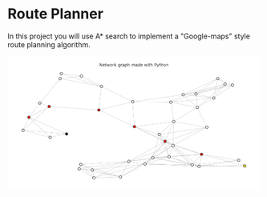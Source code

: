 # Route Planner

In this project you will use A* search to implement a "Google-maps" style route planning algorithm.

![Network graph](/newplot.png)
